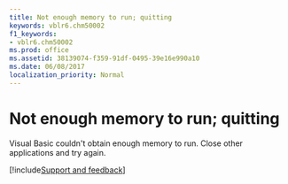 ```yaml
---
title: Not enough memory to run; quitting
keywords: vblr6.chm50002
f1_keywords:
- vblr6.chm50002
ms.prod: office
ms.assetid: 38139074-f359-91df-0495-39e16e990a10
ms.date: 06/08/2017
localization_priority: Normal
---
```



# Not enough memory to run; quitting

Visual Basic couldn't obtain enough memory to run. Close other applications and try again.

[!include[Support and feedback](~/includes/feedback-boilerplate.md)]